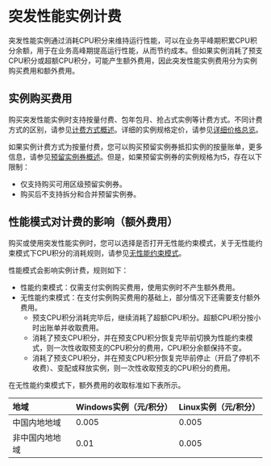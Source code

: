# 突发性能实例计费

突发性能实例通过消耗CPU积分来维持运行性能，可以在业务平峰期积累CPU积分余额，用于在业务高峰期提高运行性能，从而节约成本。但如果实例消耗了预支CPU积分或超额CPU积分，可能产生额外费用，因此突发性能实例费用分为实例购买费用和额外费用。

## 实例购买费用

购买突发性能实例时支持按量付费、包年包月、抢占式实例等计费方式。不同计费方式的区别，请参见[计费方式概述](/cn.zh-CN/产品计费/计费方式/计费方式概述.md)。详细的实例规格定价，请参见[详细价格总览](https://www.aliyun.com/price/product#/ecs/detail)。

如果实例计费方式为按量付费，您可以购买预留实例券抵扣实例的按量账单，更多信息，请参见[预留实例券概述](/cn.zh-CN/实例/选择实例购买方式/预留实例券/预留实例券概述.md)。但是，如果预留实例券的实例规格为t5，存在以下限制：

-   仅支持购买可用区级预留实例券。
-   购买后不支持拆分和合并预留实例券。

## 性能模式对计费的影响（额外费用）

购买或使用突发性能实例时，您可以选择是否打开无性能约束模式，关于无性能约束模式下CPU积分的消耗规则，请参见[无性能约束模式](/cn.zh-CN/实例/选择实例规格/突发型/突发性能实例概述.md)。

性能模式会影响实例计费，规则如下：

-   性能约束模式：仅需支付实例购买费用，使用实例时不产生额外费用。
-   无性能约束模式：在支付实例购买费用的基础上，部分情况下还需要支付额外费用。
    -   预支CPU积分消耗完毕后，继续消耗了超额CPU积分。超额CPU积分按小时出账单并收取费用。
    -   消耗了预支CPU积分，并在预支CPU积分恢复完毕前切换为性能约束模式，则一次性收取预支的CPU积分的费用，CPU积分余额保持不变。
    -   消耗了预支CPU积分，并在预支CPU积分恢复完毕前停止（开启了停机不收费）、变配或释放实例，则一次性收取预支的CPU积分的费用。

在无性能约束模式下，额外费用的收取标准如下表所示。

|地域|Windows实例（元/积分）|Linux实例（元/积分）|
|:-|:--------------|:------------|
|中国内地地域|0.005|0.005|
|非中国内地地域|0.01|0.005|

